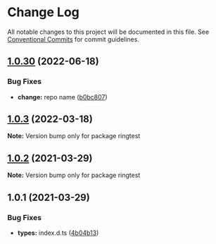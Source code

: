 # Change Log

All notable changes to this project will be documented in this file.
See [Conventional Commits](https://conventionalcommits.org) for commit guidelines.

## [1.0.30](https://github.com/eunchurn/packages/compare/project-init-test@1.0.29...project-init-test@1.0.30) (2022-06-18)

### Bug Fixes

- **change:** repo name ([b0bc807](https://github.com/eunchurn/packages/commit/b0bc807ce5351bdf24893ec6127f1d21879167cb))

## [1.0.3](https://github.com/eunchurn/packages/compare/ringtest@1.0.2...ringtest@1.0.3) (2022-03-18)

**Note:** Version bump only for package ringtest

## [1.0.2](https://github.com/eunchurn/packages/compare/ringtest@1.0.1...ringtest@1.0.2) (2021-03-29)

**Note:** Version bump only for package ringtest

## 1.0.1 (2021-03-29)

### Bug Fixes

- **types:** index.d.ts ([4b04b13](https://github.com/eunchurn/packages/commit/4b04b13b834bce9f75503491b96f019f3844bc6a))
